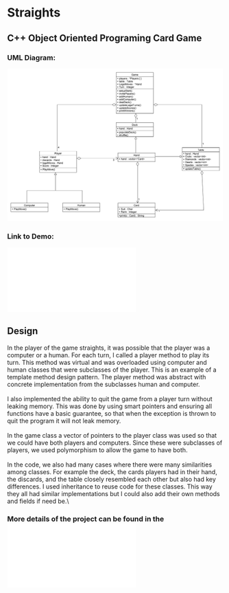 # Straights
## C++ Object Oriented Programing Card Game
### UML Diagram:
![UML Diagram](uml-final.jpg "Optional title")
### Link to Demo:
![Demo](demo.pdf "Optional title")


## Design

In the player of the game straights, it was possible that the player was a computer or a human.
For each turn, I called a player method to play its turn. This method was virtual and was
overloaded using computer and human classes that were subclasses of the player. This is an
example of a template method design pattern. The player method was abstract with concrete
implementation from the subclasses human and computer.\
\
I also implemented the ability to quit the game from a player turn without leaking memory. This
was done by using smart pointers and ensuring all functions have a basic guarantee, so that when
the exception is thrown to quit the program it will not leak memory.\
\
In the game class a vector of pointers to the player class was used so that we could have both
players and computers. Since these were subclasses of players, we used polymorphism to allow
the game to have both.\
\
In the code, we also had many cases where there were many similarities among classes. For
example the deck, the cards players had in their hand, the discards, and the table closely
resembled each other but also had key differences. I used inheritance to reuse code for these
classes. This way they all had similar implementations but I could also add their own methods
and fields if need be.\

### More details of the project can be found in the ![Documentation](design.pdf "Optional title")

